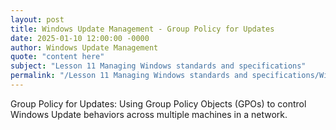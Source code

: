 ```yaml
---
layout: post
title: Windows Update Management - Group Policy for Updates
date: 2025-01-10 12:00:00 -0000
author: Windows Update Management
quote: "content here"
subject: "Lesson 11 Managing Windows standards and specifications"
permalink: "/Lesson 11 Managing Windows standards and specifications/Windows Update Management/Windows Update Management - Group Policy for Updates"
---
```


Group Policy for Updates: Using Group Policy Objects (GPOs) to control Windows Update behaviors across multiple machines in a network.

